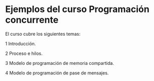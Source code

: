 # Ejemplos del curso Programación concurrente

El curso cubre los siguientes temas:

1 Introducción.

2 Proceso e hilos.

3 Modelo de programación de memoria compartida.

4 Modelo de programación de pase de mensajes.
